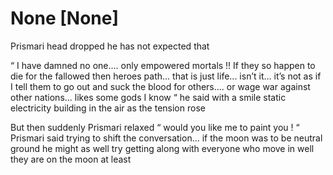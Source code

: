 # None [None]
Prismari head dropped he has not expected that 

“ I have damned  no one.... only empowered mortals !! If they so happen to die for the fallowed then heroes path... that is just life... isn’t it... it’s not as if I tell them to go out and suck the blood for others.... or wage war against other nations... likes some gods I know “ he said with a smile static electricity building in the air as the tension rose 

But then suddenly Prismari relaxed “ would you like me to paint you ! “ Prismari said trying to shift the conversation... if the moon was to be neutral ground he might as well try getting along with everyone who move in well they are on the moon at least
